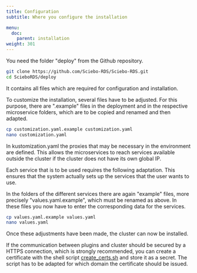 ```yaml
---
title: Configuration
subtitle: Where you configure the installation

menu:
  doc:
    parent: installation
weight: 301
---
```



You need the folder "deploy" from the Github repository.

```bash
git clone https://github.com/Sciebo-RDS/Sciebo-RDS.git
cd ScieboRDS/deploy
```

It contains all files which are required for configuration and installation.

To customize the installation, several files have to be adjusted. For this purpose, there are ".example" files in the deployment and in the respective microservice folders, which are to be copied and renamed and then adapted.

```bash
cp customization.yaml.example customization.yaml
nano customization.yaml
```

In kustomization.yaml the proxies that may be necessary in the environment are defined. This allows the microservices to reach services available outside the cluster if the cluster does not have its own global IP.

Each service that is to be used requires the following adaptation. This ensures that the system actually sets up the services that the user wants to use.

In the folders of the different services there are again "example" files, more precisely "values.yaml.example", which must be renamed as above. In these files you now have to enter the corresponding data for the services.

```bash
cp values.yaml.example values.yaml
nano values.yaml
```

Once these adjustments have been made, the cluster can now be installed.

If the communication between plugins and cluster should be secured by a HTTPS connection, which is strongly recommended, you can create a certificate with the shell script [create_certs.sh](https://github.com/Sciebo-RDS/Sciebo-RDS/blob/master/deploy/create_certs.sh) and store it as a secret. The script has to be adapted for which domain the certificate should be issued.
